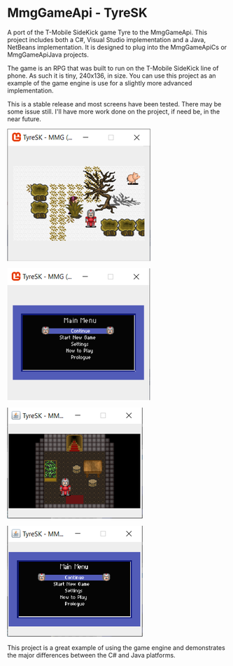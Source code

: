 # MmgGameApi - TyreSK
A port of the T-Mobile SideKick game Tyre to the MmgGameApi.
This project includes both a C#, Visual Studio implementation and a Java, NetBeans implementation.
It is designed to plug into the MmgGameApiCs or MmgGameApiJava projects.
 
The game is an RPG that was built to run on the T-Mobile SideKick line of phone. As such it is tiny, 240x136, in size.
You can use this project as an example of the game engine is use for a slightly more advanced implementation.

This is a stable release and most screens have been tested. There may be some issue still. I'll have more work done on the project, if need be, in the near future.
 
[comment]: #sc1
![Cover image](storage/tyre_cs_sc1.png)

[comment]: #sc2
![Cover image](storage/tyre_cs_sc2.png)

[comment]: #sc3
![Cover image](storage/tyre_java_sc1.png)

[comment]: #sc4
![Cover image](storage/tyre_java_sc2.png)

This project is a great example of using the game engine and demonstrates the major differences between the C# and Java platforms.
